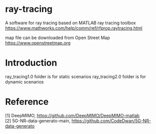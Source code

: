 # ray-tracing
A software for ray tracing based on MATLAB ray tracing toolbox  
https://www.mathworks.com/help/comm/ref/rfprop.raytracing.html  

map file can be downloaded from Open Street Map  
https://www.openstreetmap.org  

# Introduction
ray_tracing1.0 folder is for static scenarios
ray_tracing2.0 folder is for dynamic scenarios

# Reference
[1] DeepMIMO, https://github.com/DeepMIMO/DeepMIMO-matlab  
[2] 5G-NR-data-generato-main, https://github.com/CodeDwan/5G-NR-data-generato  
